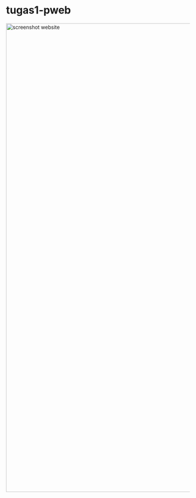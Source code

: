 # tugas1-pweb
<img width="1280" alt="screenshot website" src="https://github.com/razabd/tugas1-pweb/assets/57262543/9444669b-6f64-4d6c-9f17-4418a6bf5f2d">
